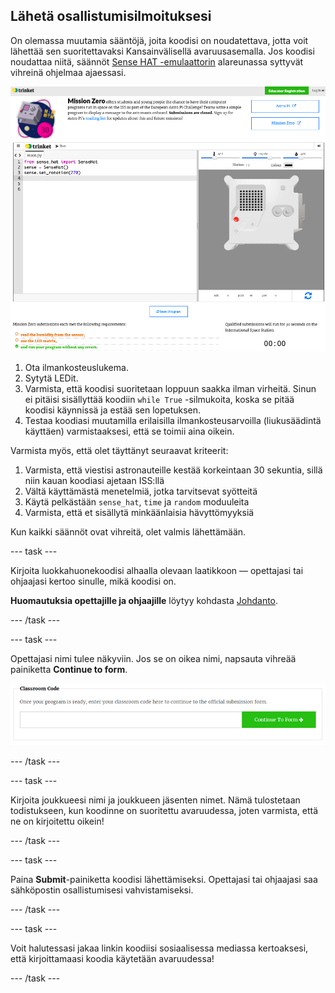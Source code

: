 ## Lähetä osallistumisilmoituksesi

On olemassa muutamia sääntöjä, joita koodisi on noudatettava, jotta voit lähettää sen suoritettavaksi Kansainvälisellä avaruusasemalla. Jos koodisi noudattaa niitä, säännöt [Sense HAT -emulaattorin](https://trinket.io/mission-zero) alareunassa syttyvät vihreinä ohjelmaa ajaessasi.

![Ruutukaappaus Mission Zero Trinket -sivuista, joissa näkyvät lähetyspainike ja kelpoisuustarkastukset vasemmalla. Kaksi ylintä ("lue ilmankosteus" ja "käytä LEDejä") ovat oranssia tekstiä, alempi ("toimii ilman virheitä") on vihreä ](images/validation.png)

1. Ota ilmankosteuslukema.
1. Sytytä LEDit.
1. Varmista, että koodisi suoritetaan loppuun saakka ilman virheitä. Sinun ei pitäisi sisällyttää koodiin `while True` -silmukoita, koska se pitää koodisi käynnissä ja estää sen lopetuksen.
1. Testaa koodiasi muutamilla erilaisilla ilmankosteusarvoilla (liukusäädintä käyttäen) varmistaaksesi, että se toimii aina oikein.

Varmista myös, että olet täyttänyt seuraavat kriteerit:

1. Varmista, että viestisi astronauteille kestää korkeintaan 30 sekuntia, sillä niin kauan koodiasi ajetaan ISS:llä
1. Vältä käyttämästä menetelmiä, jotka tarvitsevat syötteitä
1. Käytä pelkästään `sense_hat`, `time` ja `random` moduuleita
1. Varmista, että et sisällytä minkäänlaisia hävyttömyyksiä

Kun kaikki säännöt ovat vihreitä, olet valmis lähettämään.

--- task ---

Kirjoita luokkahuonekoodisi alhaalla olevaan laatikkoon — opettajasi tai ohjaajasi kertoo sinulle, mikä koodisi on.

**Huomautuksia opettajille ja ohjaajille** löytyy kohdasta [Johdanto](https://projects.raspberrypi.org/fi-FI/projects/astro-pi-mission-zero/1).

--- /task ---

--- task ---

Opettajasi nimi tulee näkyviin. Jos se on oikea nimi, napsauta vihreää painiketta **Continue to form**.

![Jatka lomakkeeseen](images/continue-to-form.png)

--- /task ---

--- task ---

Kirjoita joukkueesi nimi ja joukkueen jäsenten nimet. Nämä tulostetaan todistukseen, kun koodinne on suoritettu avaruudessa, joten varmista, että ne on kirjoitettu oikein!

--- /task ---

--- task ---

Paina **Submit**-painiketta koodisi lähettämiseksi. Opettajasi tai ohjaajasi saa sähköpostin osallistumisesi vahvistamiseksi.

--- /task ---

--- task ---

Voit halutessasi jakaa linkin koodiisi sosiaalisessa mediassa kertoaksesi, että kirjoittamaasi koodia käytetään avaruudessa!

--- /task ---
